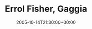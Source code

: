 ---
templateKey: event
guid: 0892c28e-6eab-11ea-99c5-002590d1d1b0
date: 2005-10-14T21:30:00+00:00
eventTime: '9:30pm'
title: Errol Fisher, Gaggia
artist: Errol Fisher
city: Woodbridge
venue: Gaggia
group: Tim Shia
guests: Jeff Beauchamp, James Gray, Tim Shia
---
